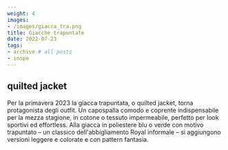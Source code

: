 ```yaml
---
weight: 4
images:
- /images/giacca_tra.png
title: Giacche trapuntate
date: 2022-07-23
tags:
- archive # all posts
- inspo
---
```


## quilted jacket
 Per la primavera 2023 la giacca trapuntata, o quilted jacket, torna protagonista degli outfit. Un capospalla comodo e coprente indispensabile per la mezza stagione, in cotone o tessuto impermeabile, perfetto per look sportivi ed effortless. Alla giacca in poliestere blu o verde con motivo trapuntato – un classico dell'abbigliamento Royal informale – si aggiungono versioni leggere e colorate e con pattern fantasia.